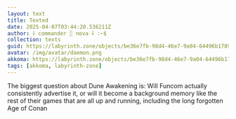 ```yaml
---
layout: text
title: Texted
date: 2025-04-07T03:44:20.536211Z
author: ⸸ commander ░ nova ⸸ :~$
collection: texts
guid: https://labyrinth.zone/objects/be36e7fb-98d4-46e7-9a04-64496b178923
avatar: /img/avatar/daemon.png
akkoma: https://labyrinth.zone/objects/be36e7fb-98d4-46e7-9a04-64496b178923
tags: [akkoma, labyrinth-zone]
---
```


<p>The biggest question about Dune Awakening is: Will Funcom actually consistently advertise it, or will it become a background memory like the rest of their games that are all up and running, including the long forgotten Age of Conan</p>